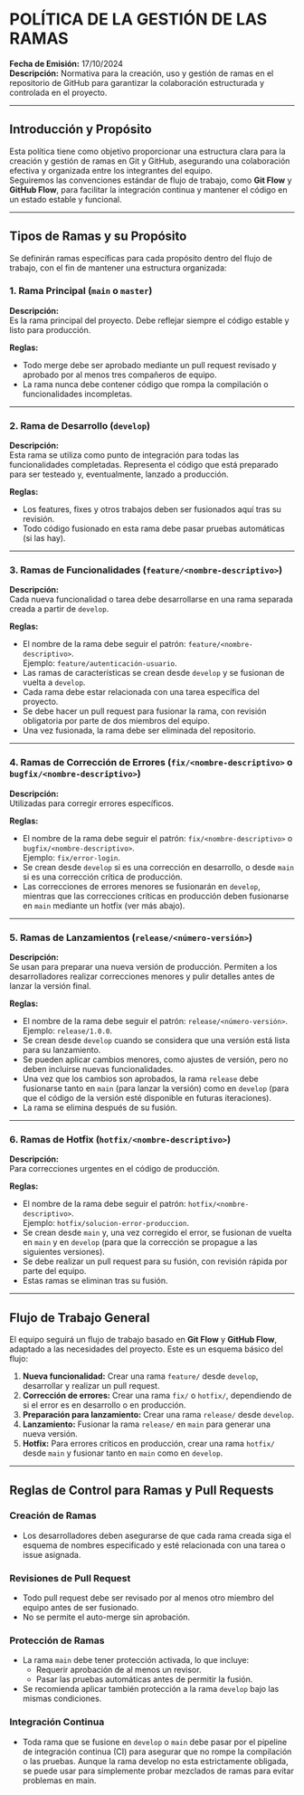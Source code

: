 # POLÍTICA DE LA GESTIÓN DE LAS RAMAS

**Fecha de Emisión:** 17/10/2024  
**Descripción:** Normativa para la creación, uso y gestión de ramas en el repositorio de GitHub para garantizar la colaboración estructurada y controlada en el proyecto.

---

## Introducción y Propósito

Esta política tiene como objetivo proporcionar una estructura clara para la creación y gestión de ramas en Git y GitHub, asegurando una colaboración efectiva y organizada entre los integrantes del equipo.  
Seguiremos las convenciones estándar de flujo de trabajo, como **Git Flow** y **GitHub Flow**, para facilitar la integración continua y mantener el código en un estado estable y funcional.

---

## Tipos de Ramas y su Propósito

Se definirán ramas específicas para cada propósito dentro del flujo de trabajo, con el fin de mantener una estructura organizada:

### 1. Rama Principal (`main` o `master`)

**Descripción:**  
Es la rama principal del proyecto. Debe reflejar siempre el código estable y listo para producción.

**Reglas:**
- Todo merge debe ser aprobado mediante un pull request revisado y aprobado por al menos tres compañeros de equipo.
- La rama nunca debe contener código que rompa la compilación o funcionalidades incompletas.

---

### 2. Rama de Desarrollo (`develop`)

**Descripción:**  
Esta rama se utiliza como punto de integración para todas las funcionalidades completadas. Representa el código que está preparado para ser testeado y, eventualmente, lanzado a producción.

**Reglas:**
- Los features, fixes y otros trabajos deben ser fusionados aquí tras su revisión.
- Todo código fusionado en esta rama debe pasar pruebas automáticas (si las hay).

---

### 3. Ramas de Funcionalidades (`feature/<nombre-descriptivo>`)

**Descripción:**  
Cada nueva funcionalidad o tarea debe desarrollarse en una rama separada creada a partir de `develop`.

**Reglas:**
- El nombre de la rama debe seguir el patrón: `feature/<nombre-descriptivo>`.  
  Ejemplo: `feature/autenticación-usuario`.
- Las ramas de características se crean desde `develop` y se fusionan de vuelta a `develop`.
- Cada rama debe estar relacionada con una tarea específica del proyecto.
- Se debe hacer un pull request para fusionar la rama, con revisión obligatoria por parte de dos miembros del equipo.
- Una vez fusionada, la rama debe ser eliminada del repositorio.

---

### 4. Ramas de Corrección de Errores (`fix/<nombre-descriptivo>` o `bugfix/<nombre-descriptivo>`)

**Descripción:**  
Utilizadas para corregir errores específicos.

**Reglas:**
- El nombre de la rama debe seguir el patrón: `fix/<nombre-descriptivo>` o `bugfix/<nombre-descriptivo>`.  
  Ejemplo: `fix/error-login`.
- Se crean desde `develop` si es una corrección en desarrollo, o desde `main` si es una corrección crítica de producción.
- Las correcciones de errores menores se fusionarán en `develop`, mientras que las correcciones críticas en producción deben fusionarse en `main` mediante un hotfix (ver más abajo).

---

### 5. Ramas de Lanzamientos (`release/<número-versión>`)

**Descripción:**  
Se usan para preparar una nueva versión de producción. Permiten a los desarrolladores realizar correcciones menores y pulir detalles antes de lanzar la versión final.

**Reglas:**
- El nombre de la rama debe seguir el patrón: `release/<número-versión>`.  
  Ejemplo: `release/1.0.0`.
- Se crean desde `develop` cuando se considera que una versión está lista para su lanzamiento.
- Se pueden aplicar cambios menores, como ajustes de versión, pero no deben incluirse nuevas funcionalidades.
- Una vez que los cambios son aprobados, la rama `release` debe fusionarse tanto en `main` (para lanzar la versión) como en `develop` (para que el código de la versión esté disponible en futuras iteraciones).
- La rama se elimina después de su fusión.

---

### 6. Ramas de Hotfix (`hotfix/<nombre-descriptivo>`)

**Descripción:**  
Para correcciones urgentes en el código de producción.

**Reglas:**
- El nombre de la rama debe seguir el patrón: `hotfix/<nombre-descriptivo>`.  
  Ejemplo: `hotfix/solucion-error-produccion`.
- Se crean desde `main` y, una vez corregido el error, se fusionan de vuelta en `main` y en `develop` (para que la corrección se propague a las siguientes versiones).
- Se debe realizar un pull request para su fusión, con revisión rápida por parte del equipo.
- Estas ramas se eliminan tras su fusión.

---

## Flujo de Trabajo General

El equipo seguirá un flujo de trabajo basado en **Git Flow** y **GitHub Flow**, adaptado a las necesidades del proyecto. Este es un esquema básico del flujo:

1. **Nueva funcionalidad:** Crear una rama `feature/` desde `develop`, desarrollar y realizar un pull request.
2. **Corrección de errores:** Crear una rama `fix/` o `hotfix/`, dependiendo de si el error es en desarrollo o en producción.
3. **Preparación para lanzamiento:** Crear una rama `release/` desde `develop`.
4. **Lanzamiento:** Fusionar la rama `release/` en `main` para generar una nueva versión.
5. **Hotfix:** Para errores críticos en producción, crear una rama `hotfix/` desde `main` y fusionar tanto en `main` como en `develop`.

---

## Reglas de Control para Ramas y Pull Requests

### Creación de Ramas

- Los desarrolladores deben asegurarse de que cada rama creada siga el esquema de nombres especificado y esté relacionada con una tarea o issue asignada.

### Revisiones de Pull Request

- Todo pull request debe ser revisado por al menos otro miembro del equipo antes de ser fusionado.
- No se permite el auto-merge sin aprobación.

### Protección de Ramas

- La rama `main` debe tener protección activada, lo que incluye:
  - Requerir aprobación de al menos un revisor.
  - Pasar las pruebas automáticas antes de permitir la fusión.
- Se recomienda aplicar también protección a la rama `develop` bajo las mismas condiciones.

### Integración Continua

- Toda rama que se fusione en `develop` o `main` debe pasar por el pipeline de integración continua (CI) para asegurar que no rompe la compilación o las pruebas. Aunque la rama develop no esta estrictamente obligada, se puede usar para simplemente probar mezclados de ramas para evitar problemas en main.

